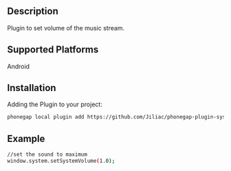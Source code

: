 ## Description

Plugin to set volume of the music stream.

## Supported Platforms

Android

## Installation

Adding the Plugin to your project:
```bash
phonegap local plugin add https://github.com/Jiliac/phonegap-plugin-systemvolume.git
```

## Example

```bash
//set the sound to maximum
window.system.setSystemVolume(1.0);
```
